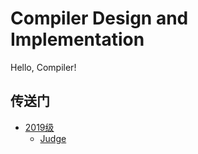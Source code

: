 # Compiler Design and Implementation

Hello, Compiler!

## 传送门
- [2019级](grades/2019/overview.md)
    * [Judge](grades/2019/judge.md)
